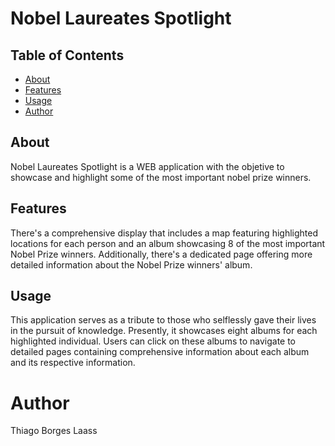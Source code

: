 # Nobel Laureates Spotlight

## Table of Contents

- [About](#about)
- [Features](#features)
- [Usage](#usage)
- [Author](#author)

## About

Nobel Laureates Spotlight is a WEB application with the objetive to showcase and highlight some of the most important nobel prize winners.

## Features

There's a comprehensive display that includes a map featuring highlighted locations for each person and an album showcasing 8 of the most important Nobel Prize winners. Additionally, there's a dedicated page offering more detailed information about the Nobel Prize winners' album.

## Usage

This application serves as a tribute to those who selflessly gave their lives in the pursuit of knowledge. Presently, it showcases eight albums for each highlighted individual. Users can click on these albums to navigate to detailed pages containing comprehensive information about each album and its respective information.

# Author

Thiago Borges Laass

